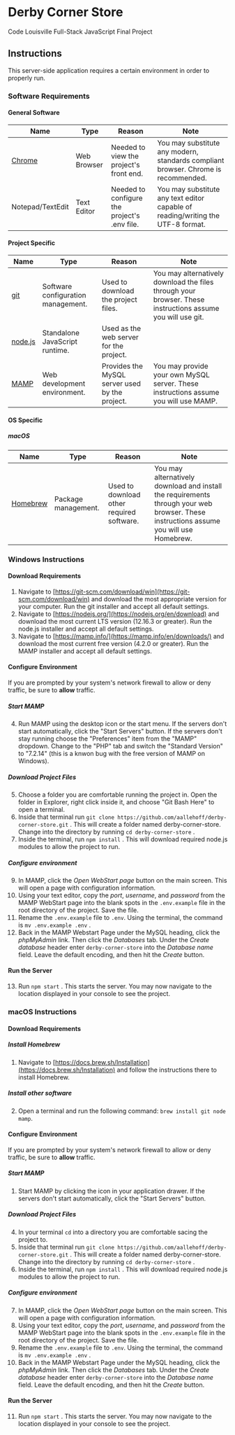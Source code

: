 # Derby Corner Store
Code Louisville Full-Stack JavaScript Final Project

## Instructions
This server-side application requires a certain environment in order to properly run.

### Software Requirements
#### General Software
Name | Type | Reason | Note
---- | ---- | ------ | ----
[Chrome](https://google.com/chrome/) | Web Browser | Needed to view the project's front end. | You may substitute any modern, standards compliant browser. Chrome is recommended.
Notepad/TextEdit | Text Editor | Needed to configure the project's .env file. | You may substitute any text editor capable of reading/writing the UTF-8 format.
#### Project Specific
Name | Type | Reason | Note
-------- | ---- | ------ | ----
[git](https://git-scm.com) | Software configuration management. | Used to download the project files. | You may alternatively download the files through your browser. These instructions assume you will use git.
[node.js](https://nodejs.org) | Standalone JavaScript runtime. | Used as the web server for the project. |
[MAMP](https://mamp.info) | Web development environment. | Provides the MySQL server used by the project. | You may provide your own MySQL server. These instructions assume you will use MAMP.
#### OS Specific
##### macOS
Name | Type | Reason | Note
---- | ---- | ------ | ----
[Homebrew](https://brew.sh/) | Package management. | Used to download other required software. | You may alternatively download and install the requirements through your web browser. These instructions assume you will use Homebrew.

### Windows Instructions
#### Download Requirements
1. Navigate to [https://git-scm.com/download/win](https://git-scm.com/download/win) and download the most appropriate version for your computer. Run the git installer and accept all default settings.
2. Navigate to [https://nodejs.org/](https://nodejs.org/en/download) and download the most current LTS version (12.16.3 or greater). Run the node.js installer and accept all default settings.
3. Navigate to [https://mamp.info/](https://mamp.info/en/downloads/) and download the most current free version (4.2.0 or greater). Run the MAMP installer and accept all default settings.
#### Configure Environment
If you are prompted by your system's network firewall to allow or deny traffic, be sure to **allow** traffic.
##### Start MAMP
4. Run MAMP using the desktop icon or the start menu. If the servers don't start automatically, click the "Start Servers" button. If the servers don't stay running choose the "Preferences" item from the "MAMP" dropdown. Change to the "PHP" tab and switch the "Standard Version" to "7.2.14" (this is a knwon bug with the free version of MAMP on Windows).
##### Download Project Files
5. Choose a folder you are comfortable running the project in. Open the folder in Explorer, right click inside it, and choose "Git Bash Here" to open a terminal.
6. Inside that terminal run `git clone https://github.com/aallehoff/derby-corner-store.git` . This will create a folder named derby-corner-store. Change into the directory by running `cd derby-corner-store` .
7. Inside the terminal, run `npm install` . This will download required node.js modules to allow the project to run.
##### Configure environment
9.  In MAMP, click the *Open WebStart page* button on the main screen. This will open a page with configuration information.
10.  Using your text editor, copy the *port*, *username*, and *password* from the MAMP WebStart page into the blank spots in the `.env.example` file in the root directory of the project. Save the file.
11.  Rename the `.env.example` file to `.env`. Using the terminal, the command is `mv .env.example .env` .
12. Back in the MAMP Webstart Page under the MySQL heading, click the *phpMyAdmin* link. Then click the *Databases* tab. Under the *Create database* header enter `derby-corner-store` into the *Database name* field. Leave the default encoding, and then hit the *Create* button.
#### Run the Server
13. Run `npm start` . This starts the server. You may now navigate to the location displayed in your console to see the project.

### macOS Instructions
#### Download Requirements
##### Install Homebrew
1. Navigate to [https://docs.brew.sh/Installation](https://docs.brew.sh/Installation) and follow the instructions there to install Homebrew.
##### Install other software
2. Open a terminal and run the following command: `brew install git node mamp`.
#### Configure Environment
If you are prompted by your system's network firewall to allow or deny traffic, be sure to **allow** traffic.
##### Start MAMP
1. Start MAMP by clicking the icon in your application drawer. If the servers don't start automatically, click the "Start Servers" button.
##### Download Project Files
4. In your terminal `cd` into a directory you are comfortable sacing the project to.
5. Inside that terminal run `git clone https://github.com/aallehoff/derby-corner-store.git` . This will create a folder named derby-corner-store. Change into the directory by running `cd derby-corner-store` .
6. Inside the terminal, run `npm install` . This will download required node.js modules to allow the project to run.
##### Configure environment
7.  In MAMP, click the *Open WebStart page* button on the main screen. This will open a page with configuration information.
8.  Using your text editor, copy the *port*, *username*, and *password* from the MAMP WebStart page into the blank spots in the `.env.example` file in the root directory of the project. Save the file.
9.  Rename the `.env.example` file to `.env`. Using the terminal, the command is `mv .env.example .env` .
10. Back in the MAMP Webstart Page under the MySQL heading, click the *phpMyAdmin* link. Then click the *Databases* tab. Under the *Create database* header enter `derby-corner-store` into the *Database name* field. Leave the default encoding, and then hit the *Create* button.
#### Run the Server
11. Run `npm start` . This starts the server. You may now navigate to the location displayed in your console to see the project.